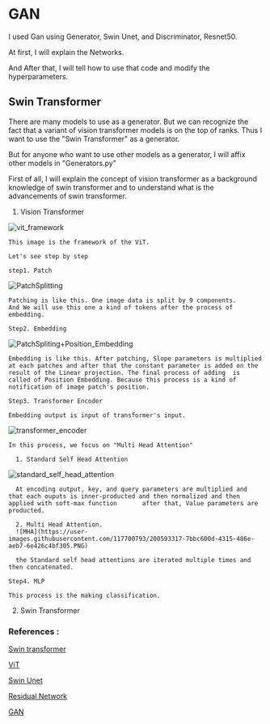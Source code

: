 # GAN  

I used Gan using Generator, Swin Unet, and Discriminator, Resnet50.

At first, I will explain the Networks.

And After that, I  will tell how to use that code and modify the hyperparameters.

## Swin Transformer

There are many models to use as a generator. But we can recognize the fact that a variant of vision transformer models is on the top of ranks. Thus I want to use the "Swin Transformer" as a generator. 

But for anyone who want to use other models as a generator, I will affix other models in "Generators.py" 

First of all, I will explain the concept of vision transformer as a background knowledge of swin transformer and to understand what is the advancements of swin transformer.
  1. Vision Transformer
    
![vit_framework](https://user-images.githubusercontent.com/117700793/200583935-322c2d75-35b7-43ba-95e0-006e0f775aac.PNG)

    This image is the framework of the ViT.
    
    Let's see step by step
    
    step1. Patch 
    
![PatchSplitting](https://user-images.githubusercontent.com/117700793/200587023-957008db-bc71-43c0-9542-c7f9ea57e0d1.PNG)
    
    Patching is like this. One image data is split by 9 components.
    And We will use this one a kind of tokens after the process of embedding.
    
    Step2. Embedding
    
![PatchSpliting+Position_Embedding](https://user-images.githubusercontent.com/117700793/200587311-8ce4cbe1-77bd-4e0a-8d5e-93782cb0cbbd.PNG)
    
    Embedding is like this. After patching, Slope parameters is multiplied at each patches and after that the constant parameter is added on the result of the Linear projection. The final process of adding  is called of Position Embedding. Because this process is a kind of notification of image patch's position.
    
    Step3. Transformer Encoder
    
    Embedding output is input of transformer's input.
    
![transformer_encoder](https://user-images.githubusercontent.com/117700793/200589005-1ba0da5f-1ec9-4ccc-b76c-62b8c22b58ef.PNG)
    
    In this process, we focus on "Multi Head Attention"
      
      1. Standard Self Head Attention
      
![standard_self_head_attention](https://user-images.githubusercontent.com/117700793/200592040-243c0ccc-2d4a-4d86-b21e-04a46651e7b1.PNG)
      
      At encoding output, key, and query parameters are multiplied and that each ouputs is inner-producted and then normalized and then applied with soft-max function       after that, Value parameters are producted.
      
      2. Multi Head Attention.
      ![MHA](https://user-images.githubusercontent.com/117700793/200593317-7bbc600d-4315-486e-aeb7-6e426c4bf305.PNG)
      
      the Standard self head attentions are iterated multiple times and then concatenated.
      
    Step4. MLP
    
    This process is the making classification.
    
  
  2. Swin Transformer


### References :

[Swin transformer](https://arxiv.org/pdf/2103.14030v1.pdf)

[ViT](https://arxiv.org/pdf/2010.11929.pdf)

[Swin Unet](https://arxiv.org/pdf/2105.05537.pdf)

[Residual Network](https://arxiv.org/pdf/1512.03385.pdf)

[GAN](https://arxiv.org/pdf/1406.2661.pdf)

